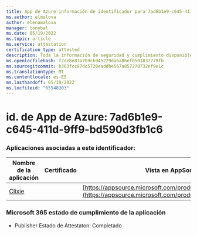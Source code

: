 ```yaml
---
title: App de Azure información de identificador para 7ad6b1e9-c645-411d-9ff9-bd590d3fb1c6
ms.author: elmalova
author: elenamalova
manager: tonybal
ms.date: 05/19/2022
ms.topic: article
ms.service: attestation
certification_type: attested
description: Toda la información de seguridad y cumplimiento disponible para 7ad6b1e9-c645-411d-9ff9-bd590d3fb1c6.
ms.openlocfilehash: f2de8e83a7b9cb945229da6a86efb501837779fb
ms.sourcegitcommit: b363fcc87dc5720eaddbe567a857270732ef9e1c
ms.translationtype: MT
ms.contentlocale: es-ES
ms.lasthandoff: 05/19/2022
ms.locfileid: "65548303"
---
```

# <a name="azure-app-id-7ad6b1e9-c645-411d-9ff9-bd590d3fb1c6"></a>id. de App de Azure: 7ad6b1e9-c645-411d-9ff9-bd590d3fb1c6


### <a name="apps-associated-with-this-id"></a>Aplicaciones asociadas a este identificador:
| **Nombre de la aplicación** | **Certificado** | **Vista en AppSource** |
|--------------|---------------|-----------------------|
| [Clixie](../forward/WA200003880.md) |  | [https://appsource.microsoft.com/product/office/WA200003880](https://appsource.microsoft.com/product/office/WA200003880) |

### <a name="microsoft-365-app-compliance-status"></a>Microsoft 365 estado de cumplimiento de la aplicación
- Publisher Estado de Attestaton: Completado
